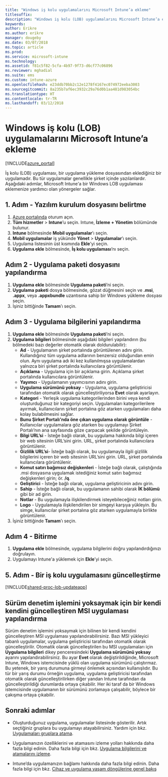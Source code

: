 ```yaml
---
title: "Windows iş kolu uygulamalarını Microsoft Intune’a ekleme"
titlesuffix: 
description: "Windows iş kolu (LOB) uygulamalarını Microsoft Intune’a eklemeyi öğrenin."
keywords: 
author: Erikre
ms.author: erikre
manager: dougeby
ms.date: 03/07/2018
ms.topic: article
ms.prod: 
ms.service: microsoft-intune
ms.technology: 
ms.assetid: f81c5f82-5cfa-4b97-9f73-d6cf77c06896
ms.reviewer: mghadial
ms.suite: ems
ms.custom: intune-azure
ms.openlocfilehash: e23ddb70bb2c12e1278f4167ec074972eeba3003
ms.sourcegitcommit: 8a235b7af6ec3932c29a76d0b1aa481d983054bc
ms.translationtype: HT
ms.contentlocale: tr-TR
ms.lasthandoff: 03/12/2018
---
```

# <a name="how-to-add-windows-line-of-business-lob-apps-to-microsoft-intune"></a>Windows iş kolu (LOB) uygulamalarını Microsoft Intune’a ekleme

[!INCLUDE[azure_portal](./includes/azure_portal.md)]

İş kolu (LOB) uygulaması, bir uygulama yükleme dosyasından eklediğiniz bir uygulamadır. Bu tür uygulamalar genellikle şirket içinde yazılanlardır. Aşağıdaki adımlar, Microsoft Intune'a bir Windows LOB uygulaması eklemenize yardımcı olan yönergeler sağlar.

## <a name="step-1---specify-the-software-setup-file"></a>1. Adım - Yazılım kurulum dosyasını belirtme

1. [Azure portalında](https://portal.azure.com) oturum açın.
2. **Tüm hizmetler** > **Intune**’u seçin. Intune, **İzleme + Yönetim** bölümünde bulunur.
3. **Intune** bölmesinde **Mobil uygulamalar**’ı seçin.
4. **Mobil uygulamalar** iş yükünde **Yönet** > **Uygulamalar**’ı seçin.
5. Uygulama listesinin üst kısmında **Ekle**’yi seçin.
6. **Uygulama ekle** bölmesinde, **İş kolu uygulaması**’nı seçin.

## <a name="step-2---configure-the-app-package-file"></a>Adım 2 - Uygulama paketi dosyasını yapılandırma

1. **Uygulama ekle** bölmesinde **Uygulama paketi**’ni seçin.
2. **Uygulama paketi** dosya bölmesinde, gözat düğmesini seçin ve **.msi**, **.appx**, veya **.appxbundle** uzantısına sahip bir Windows yükleme dosyası seçin.
3. İşiniz bittiğinde **Tamam**’ı seçin.


## <a name="step-3---configure-app-information"></a>Adım 3 - Uygulama bilgilerini yapılandırma

1. **Uygulama ekle** bölmesinde **Uygulama paketi**’ni seçin.
2. **Uygulama bilgileri** bölmesinde aşağıdaki bilgileri yapılandırın (bu bölmedeki bazı değerler otomatik olarak doldurulabilir):
    - **Ad** - Uygulamanın şirket portalında görüntülenen adını girin. Kullandığınız tüm uygulama adlarının benzersiz olduğundan emin olun. Aynı uygulama adı iki kez kullanılmışsa uygulamalardan yalnızca biri şirket portalında kullanıcılara görüntülenir.
    - **Açıklama** - Uygulama için bir açıklama girin. Açıklama şirket portalında kullanıcılara görüntülenir.
    - **Yayımcı** - Uygulamanın yayımcısının adını girin.
    - **Uygulama sürümünü yoksay** - Uygulama, uygulama geliştiricisi tarafından otomatik olarak güncelleştiriliyorsa **Evet** olarak ayarlayın.
    - **Kategori** - Yerleşik uygulama kategorilerinden birini veya kendi oluşturduğunuz bir kategoriyi seçin. Uygulamaları kategorilerilere ayırmak, kullanıcıların şirket portalına göz atarken uygulamaları daha kolay bulabilmesini sağlar.
    - **Bunu Şirket Portalı'nda öne çıkan uygulama olarak görüntüle** - Kullanıcılar uygulamalara göz atarken bu uygulamayı Şirket Portalı’nın ana sayfasında göze çarpacak şekilde görüntüleyin.
    - **Bilgi URL’si** - İsteğe bağlı olarak, bu uygulama hakkında bilgi içeren bir web sitesinin URL’sini girin. URL, şirket portalında kullanıcılara görüntülenir.
    - **Gizlilik URL’si**- İsteğe bağlı olarak, bu uygulamayla ilgili gizlilik bilgilerini içeren bir web sitesinin URL’sini girin. URL, şirket portalında kullanıcılara görüntülenir.
    - **Komut satırı bağımsız değişkenleri** - İsteğe bağlı olarak, çalıştığında .msi dosyasına uygulamak istediğiniz komut satırı bağımsız değişkenleri girin; ör. **/q**.
    - **Geliştirici** - İsteğe bağlı olarak, uygulama geliştiricinin adını girin.
    - **Sahip** - İsteğe bağlı olarak, bu uygulamanın sahibi olarak **İK bölümü** gibi bir ad girin.
    - **Notlar** - Bu uygulamayla ilişkilendirmek isteyebileceğiniz notları girin.
    - **Logo** - Uygulamayla ilişkilendirilen bir simgeyi karşıya yükleyin. Bu simge, kullanıcılar şirket portalına göz atarken uygulamayla birlikte görüntülenir.
3. İşiniz bittiğinde **Tamam**’ı seçin.

## <a name="step-4---finish-up"></a>Adım 4 - Bitirme

1. **Uygulama ekle** bölmesinde, uygulama bilgilerini doğru yapılandırdığınızı doğrulayın.
2. Uygulamayı Intune'a yüklemek için **Ekle**’yi seçin.

## <a name="step-5---update-a-line-of-business-app"></a>5. Adım - Bir iş kolu uygulamasını güncelleştirme

[!INCLUDE[shared-proc-lob-updateapp](./includes/shared-proc-lob-updateapp.md)]

## <a name="configuring-a-self-updating-mobile-msi-app-to-ignore-the-version-check-process"></a>Sürüm denetim işlemini yoksaymak için bir kendi kendini güncelleştiren MSI uygulaması yapılandırma

Sürüm denetim işlemini yoksaymak için bilinen bir kendi kendini güncelleştiren MSI uygulaması yapılandırabilirsiniz. Bazı MSI yükleyici tabanlı uygulamalar, uygulama geliştiricisi tarafından otomatik olarak güncelleştirilir. Otomatik olarak güncelleştirilen bu MSI uygulamaları için **Uygulama bilgileri** dikey penceresindeki **Uygulama sürümünü yoksay**  ayarını yapılandırabilirsiniz. Bu ayar **Evet** olarak değiştirildiğinde, Microsoft Intune, Windows istemcisinde yüklü olan uygulama sürümünü çalıştırmaz. Bu yetenek, bir yarış durumuna girmeyi önlemek açısından kullanışlıdır. Bu tür bir yarış durumu örneğin uygulama, uygulama geliştiricisi tarafından otomatik olarak güncelleştirilirken diğer yandan Intune tarafından da güncelleştirildiği durumlarda ortaya çıkabilir. Her iki taraf da bir Windows istemcisinde uygulamanın bir sürümünü zorlamaya çalışabilir, böylece bir çakışma ortaya çıkabilir.

## <a name="next-steps"></a>Sonraki adımlar

- Oluşturduğunuz uygulama, uygulamalar listesinde gösterilir. Artık seçtiğiniz gruplara bu uygulamayı atayabilirsiniz. Yardım için bkz. [Uygulamaları gruplara atama](apps-deploy.md).

- Uygulamanızın özelliklerini ve atamasını izleme yolları hakkında daha fazla bilgi edinin. Daha fazla bilgi için bkz. [Uygulama bilgilerini ve atamalarını izleme](apps-monitor.md).

- Intune’da uygulamanızın bağlamı hakkında daha fazla bilgi edinin. Daha fazla bilgi için bkz. [Cihaz ve uygulama yaşam döngülerine genel bakış](introduction-device-app-lifecycles.md)
